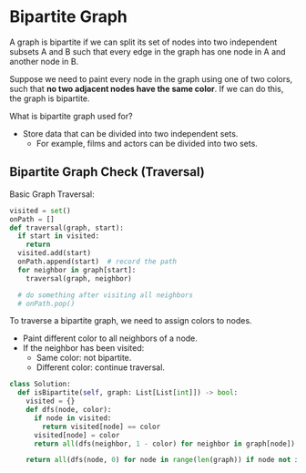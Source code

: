 # Bipartite Graph

A graph is bipartite if we can split its set of nodes into two independent subsets A and B such that every edge in the graph has one node in A and another node in B.

Suppose we need to paint every node in the graph using one of two colors, such that **no two adjacent nodes have the same color**. If we can do this, the graph is bipartite.

What is bipartite graph used for?

- Store data that can be divided into two independent sets.
  - For example, films and actors can be divided into two sets.

## Bipartite Graph Check (Traversal)

Basic Graph Traversal:

```python
visited = set()
onPath = []
def traversal(graph, start):
  if start in visited:
    return
  visited.add(start)
  onPath.append(start)  # record the path
  for neighbor in graph[start]:
    traversal(graph, neighbor)

  # do something after visiting all neighbors
  # onPath.pop()
```

To traverse a bipartite graph, we need to assign colors to nodes.

- Paint different color to all neighbors of a node.
- If the neighbor has been visited:
  - Same color: not bipartite.
  - Different color: continue traversal.

```python
class Solution:
  def isBipartite(self, graph: List[List[int]]) -> bool:
    visited = {}
    def dfs(node, color):
      if node in visited:
        return visited[node] == color
      visited[node] = color
      return all(dfs(neighbor, 1 - color) for neighbor in graph[node])

    return all(dfs(node, 0) for node in range(len(graph)) if node not in visited)

```
